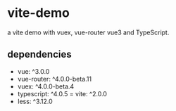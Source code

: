 # vite-demo
a vite demo with vuex, vue-router vue3 and TypeScript.

## dependencies

- vue: ^3.0.0
- vue-router: ^4.0.0-beta.11
- vuex: ^4.0.0-beta.4
- typescript: ^4.0.5
= vite: ^2.0.0
- less: ^3.12.0
